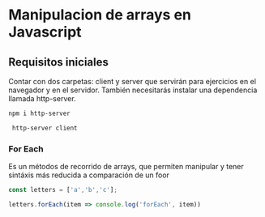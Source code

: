 # Manipulacion de arrays en Javascript

## Requisitos iniciales

Contar con dos carpetas: client y server que servirán para ejercicios en el navegador y en el servidor.  También necesitarás instalar una dependencia llamada http-server.

```sh
npm i http-server
```

```sh
 http-server client
```

### For Each
Es un métodos de recorrido de arrays, que permiten manipular y tener sintáxis más reducida a comparación de un foor


```js
const letters = ['a','b','c'];

letters.forEach(item => console.log('forEach', item))

```